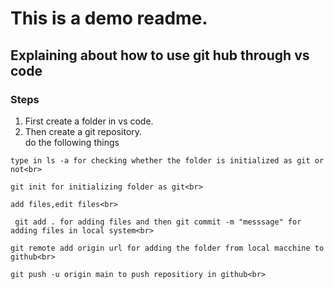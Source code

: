 # This is a demo readme.
## Explaining about how to use git hub through vs code<br>
### Steps
1. First create a folder in vs code.<br>
2. Then create a git repository.<br>
do the following things<br>
```
type in ls -a for checking whether the folder is initialized as git or not<br>
```
```
git init for initializing folder as git<br>
```
```
add files,edit files<br>
```
```
 git add . for adding files and then git commit -m "messsage" for adding files in local system<br>
```
 ```
 git remote add origin url for adding the folder from local macchine to github<br>
```
```
git push -u origin main to push repositiory in github<br>
```
